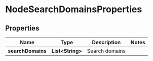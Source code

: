 # NodeSearchDomainsProperties

## Properties
Name | Type | Description | Notes
------------ | ------------- | ------------- | -------------
**searchDomains** | **List&lt;String&gt;** | Search domains | 
